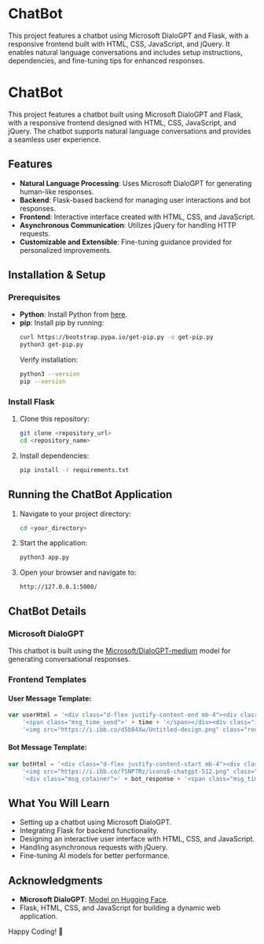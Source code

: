 # ChatBot
This project features a chatbot using Microsoft DialoGPT and Flask, with a responsive frontend built with HTML, CSS, JavaScript, and jQuery. It enables natural language conversations and includes setup instructions, dependencies, and fine-tuning tips for enhanced responses.
# ChatBot  

This project features a chatbot built using Microsoft DialoGPT and Flask, with a responsive frontend designed with HTML, CSS, JavaScript, and jQuery. The chatbot supports natural language conversations and provides a seamless user experience.  

## Features  
- **Natural Language Processing**: Uses Microsoft DialoGPT for generating human-like responses.  
- **Backend**: Flask-based backend for managing user interactions and bot responses.  
- **Frontend**: Interactive interface created with HTML, CSS, and JavaScript.  
- **Asynchronous Communication**: Utilizes jQuery for handling HTTP requests.  
- **Customizable and Extensible**: Fine-tuning guidance provided for personalized improvements.  

## Installation & Setup  

### Prerequisites  
- **Python**: Install Python from [here](https://www.python.org/downloads/).  
- **pip**: Install pip by running:  
    ```bash  
    curl https://bootstrap.pypa.io/get-pip.py -o get-pip.py  
    python3 get-pip.py  
    ```  
  Verify installation:  
    ```bash  
    python3 --version  
    pip --version  
    ```  

### Install Flask  
1. Clone this repository:  
    ```bash  
    git clone <repository_url>  
    cd <repository_name>  
    ```  
2. Install dependencies:  
    ```bash  
    pip install -r requirements.txt  
    ```  

## Running the ChatBot Application  
1. Navigate to your project directory:  
    ```bash  
    cd <your_directory>  
    ```  
2. Start the application:  
    ```bash  
    python3 app.py  
    ```  
3. Open your browser and navigate to:  
    ```  
    http://127.0.0.1:5000/  
    ```  

## ChatBot Details  

### Microsoft DialoGPT  
This chatbot is built using the [Microsoft/DialoGPT-medium](https://huggingface.co/microsoft/DialoGPT-medium) model for generating conversational responses.  

### Frontend Templates  
#### User Message Template:  
```javascript  
var userHtml = '<div class="d-flex justify-content-end mb-4"><div class="msg_cotainer_send">' + user_input +  
    '<span class="msg_time_send">' + time + '</span></div><div class="img_cont_msg">' +  
    '<img src="https://i.ibb.co/d5b84Xw/Untitled-design.png" class="rounded-circle user_img_msg"></div></div>';  
```  

#### Bot Message Template:  
```javascript  
var botHtml = '<div class="d-flex justify-content-start mb-4"><div class="img_cont_msg">' +  
    '<img src="https://i.ibb.co/fSNP7Rz/icons8-chatgpt-512.png" class="rounded-circle user_img_msg"></div>' +  
    '<div class="msg_cotainer">' + bot_response + '<span class="msg_time">' + time + '</span></div></div>';  
```  

## What You Will Learn  
- Setting up a chatbot using Microsoft DialoGPT.  
- Integrating Flask for backend functionality.  
- Designing an interactive user interface with HTML, CSS, and JavaScript.  
- Handling asynchronous requests with jQuery.  
- Fine-tuning AI models for better performance.  

## Acknowledgments  
- **Microsoft DialoGPT**: [Model on Hugging Face](https://huggingface.co/microsoft/DialoGPT-medium).  
- Flask, HTML, CSS, and JavaScript for building a dynamic web application.  

Happy Coding! 🎉  
